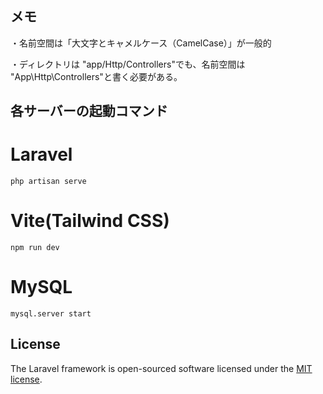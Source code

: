 ## メモ

・名前空間は「大文字とキャメルケース（CamelCase）」が一般的

・ディレクトリは "app/Http/Controllers"でも、名前空間は "App\Http\Controllers"と書く必要がある。

## 各サーバーの起動コマンド

# Laravel

```
php artisan serve
```

# Vite(Tailwind CSS)

```
npm run dev
```

# MySQL

```
mysql.server start
```

## License

The Laravel framework is open-sourced software licensed under the [MIT license](https://opensource.org/licenses/MIT).
